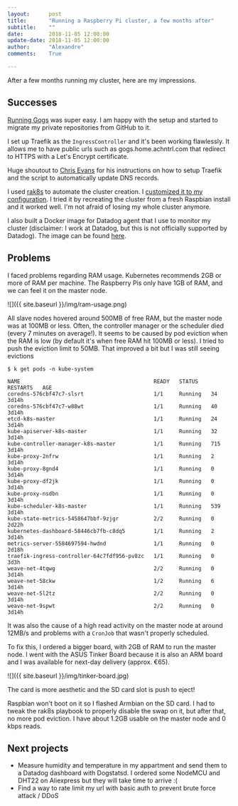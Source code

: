```yaml
---
layout:      post
title:       "Running a Raspberry Pi cluster, a few months after"
subtitle:    ""
date:        2018-11-05 12:00:00
update-date: 2018-11-05 12:00:00
author:      "Alexandre"
comments:    True

---
```


After a few months running my cluster, here are my impressions.

## Successes

[Running Gogs](/2018/09/14/installing-gogs-kubernetes-raspberry-pi/) was super easy.
I am happy with the setup and started to migrate my private repositories from GitHub to it.

I set up Traefik as the `IngressController` and it's been working flawlessly. It allows me to
have public urls such as gogs.home.achntrl.com that redirect to HTTPS
with a Let's Encrypt certificate.

Huge shoutout to [Chris Evans](https://medium.com/@evnsio/managing-my-home-with-kubernetes-traefik-and-raspberry-pis-d0330effea9a) for
his instructions on how to setup Traefik and the script to automatically update DNS records.

I used [rak8s](https://github.com/rak8s/rak8s) to automate the cluster creation.
I [customized it to my configuration](https://github.com/achntrl/rak8s). I tried it by recreating the cluster
from a fresh Raspbian install and it worked well. I'm not afraid of losing my
whole cluster anymore.

I also built a Docker image for Datadog agent that I use to monitor my cluster (disclaimer: I work at Datadog, but this
is not officially supported by Datadog). The image can be found [here](https://hub.docker.com/r/achntrl/datadog-agent).

## Problems

I faced problems regarding RAM usage. Kubernetes recommends 2GB or more of RAM per machine. The Raspberry Pis only have 1GB of RAM, and we can feel it on the master node.

![]({{ site.baseurl }}/img/ram-usage.png)

All slave nodes hovered around 500MB of free RAM, but the master node was at 100MB or less. Often, the controller manager or the scheduler died (every 7 minutes on average!). It seems to be caused by pod
eviction when the RAM is low (by default it's when free RAM hit 100MB or less). I tried to push the
eviction limit to 50MB. That improved a bit but I was still seeing evictions

```console
$ k get pods -n kube-system

NAME                                          READY   STATUS    RESTARTS   AGE
coredns-576cbf47c7-slsrt                      1/1     Running   34         3d14h
coredns-576cbf47c7-w88wt                      1/1     Running   40         3d14h
etcd-k8s-master                               1/1     Running   24         3d14h
kube-apiserver-k8s-master                     1/1     Running   32         3d14h
kube-controller-manager-k8s-master            1/1     Running   715        3d14h
kube-proxy-2nfrw                              1/1     Running   2          3d14h
kube-proxy-8gnd4                              1/1     Running   0          3d14h
kube-proxy-df2jk                              1/1     Running   0          3d14h
kube-proxy-nsdbn                              1/1     Running   0          3d14h
kube-scheduler-k8s-master                     1/1     Running   539        3d14h
kube-state-metrics-5458647bbf-9zjgr           2/2     Running   0          2d22h
kubernetes-dashboard-58446cb7fb-c8dq5         1/1     Running   2          3d14h
metrics-server-5584697594-hwdnd               1/1     Running   0          2d18h
traefik-ingress-controller-64c7fdf956-pv8zc   1/1     Running   0          3d3h
weave-net-4tqwg                               2/2     Running   0          3d14h
weave-net-58ckw                               1/2     Running   6          3d14h
weave-net-5l2tz                               2/2     Running   0          3d14h
weave-net-9spwt                               2/2     Running   0          3d14h
```

It was also the cause of a high read activity on the master node at around 12MB/s and problems with a `CronJob` that wasn't properly scheduled.

To fix this, I ordered a bigger board, with 2GB of RAM to run the master node.
I went with the ASUS Tinker Board because it is also an ARM board and I was available
for next-day delivery (approx. €65).

![]({{ site.baseurl }}/img/tinker-board.jpg)

The card is more aesthetic and the SD card slot is push to eject!

Raspbian won't boot on it so I flashed Armbian on the SD card. I had to tweak the rak8s playbook
to properly disable the swap on it, but after that, no more pod eviction. I have about 1.2GB usable
on the master node and 0 kbps reads.

## Next projects

- Measure humidity and temperature in my appartment and send them to a Datadog dashboard with Dogstatsd. I ordered some NodeMCU and DHT22 on Aliexpress but they will take time to arrive :(
- Find a way to rate limit my url with basic auth to prevent brute force attack / DDoS
